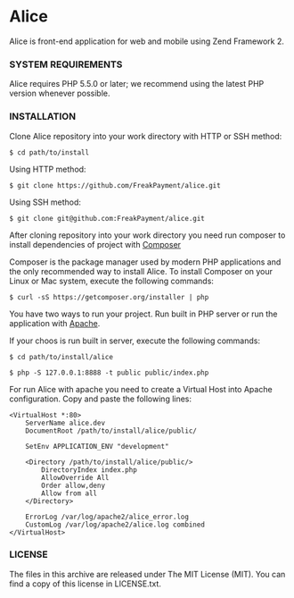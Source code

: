 # Alice

Alice is front-end application for web and mobile using Zend Framework 2.

### SYSTEM REQUIREMENTS

Alice requires PHP 5.5.0 or later; we recommend using the latest PHP version whenever possible.

### INSTALLATION

Clone Alice repository into your work directory with HTTP or SSH method:

```shell
$ cd path/to/install
```

Using HTTP method:

```shell
$ git clone https://github.com/FreakPayment/alice.git
```
Using SSH method:

```shell
$ git clone git@github.com:FreakPayment/alice.git
```

After cloning repository into your work directory you need run composer to install dependencies of project with [Composer](https://getcomposer.org/ "Composer: Dependency Manager for PHP")

Composer is the package manager used by modern PHP applications and the only recommended way to install Alice. To install Composer on your Linux or Mac system, execute the following commands:

```shell
$ curl -sS https://getcomposer.org/installer | php
```

You have two ways to run your project. Run built in PHP server or run the application with [Apache](http://www.apache.org/ "The Apache Software Foundation").

If your choos is run built in server, execute the following commands:

```shell
$ cd path/to/install/alice
```

```shell
$ php -S 127.0.0.1:8888 -t public public/index.php
```

For run Alice with apache you need to create a Virtual Host into Apache configuration. Copy and paste the following lines:

```shell
<VirtualHost *:80>
    ServerName alice.dev
    DocumentRoot /path/to/install/alice/public/

    SetEnv APPLICATION_ENV "development"

    <Directory /path/to/install/alice/public/>
        DirectoryIndex index.php
        AllowOverride All
        Order allow,deny
        Allow from all
    </Directory>

    ErrorLog /var/log/apache2/alice_error.log
    CustomLog /var/log/apache2/alice.log combined
</VirtualHost>
```

### LICENSE

The files in this archive are released under The MIT License (MIT). You can find a copy of this license in LICENSE.txt.
